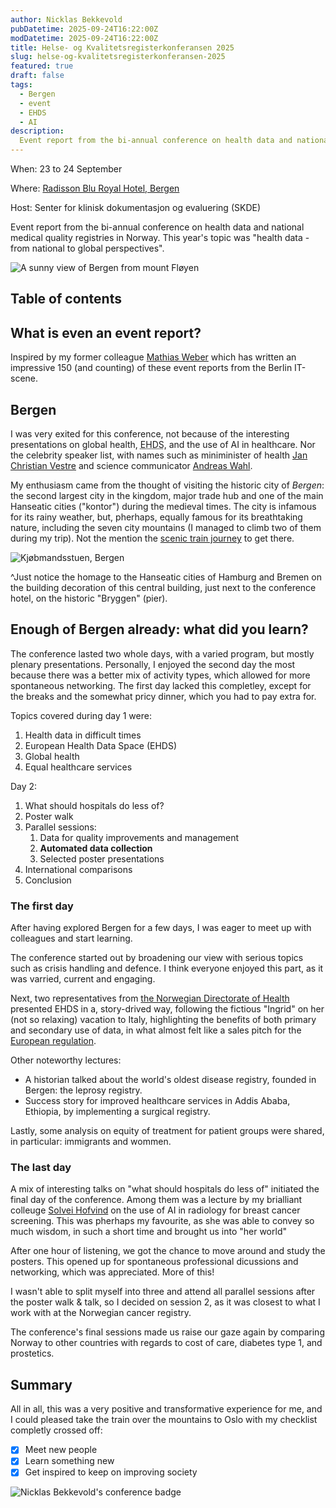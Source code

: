 ```yaml
---
author: Nicklas Bekkevold
pubDatetime: 2025-09-24T16:22:00Z
modDatetime: 2025-09-24T16:22:00Z
title: Helse- og Kvalitetsregisterkonferansen 2025
slug: helse-og-kvalitetsregisterkonferansen-2025
featured: true
draft: false
tags:
  - Bergen
  - event
  - EHDS
  - AI
description:
  Event report from the bi-annual conference on health data and national medical quality registries in Norway. This year in Bergen.
---
```


When: 23 to 24 September

Where: [Radisson Blu Royal Hotel, Bergen](https://maps.app.goo.gl/9MtVKipKZ6f5WdFV8)

Host: Senter for klinisk dokumentasjon og evaluering (SKDE)

Event report from the bi-annual conference on health data and national medical quality registries in Norway. This year's topic was "health data - from national to global perspectives".

![A sunny view of Bergen from mount Fløyen](@/assets/images/bergen_sep_2025.jpg)

## Table of contents

## What is even an event report?

Inspired by my former colleague [Mathias Weber](https://www.linkedin.com/in/mathias-weber-176402166/recent-activity/articles/) which has written an impressive 150 (and counting) of these event reports from the Berlin IT-scene.

## Bergen

I was very exited for this conference, not because of the interesting presentations on global health, <abbr title="European Health Data Space">EHDS</abbr>, and the use of AI in healthcare. Nor the celebrity speaker list, with names such as miniminister of health [Jan Christian Vestre](https://www.regjeringen.no/en/dep/hod/organisation-and-management-of-the-ministry-of-health-and-care-services/minister-of-health-and-care-services-jan-christian-vestre/id3035364/) and science communicator [Andreas Wahl](https://andreaswahl.no/).

My enthusiasm came from the thought of visiting the historic city of *Bergen*: the second largest city in the kingdom, major trade hub and one of the main Hanseatic cities ("kontor") during the medieval times. The city is infamous for its rainy weather, but, pherhaps, equally famous for its breathtaking nature, including the seven city mountains (I managed to climb two of them during my trip). Not the mention the [scenic train journey](https://www.lonelyplanet.com/articles/europes-best-train-journey) to get there.

![Kjøbmandsstuen, Bergen](@/assets/images/hanseatic_bergen.jpg)

^Just notice the homage to the Hanseatic cities of Hamburg and Bremen on the building decoration of this central building, just next to the conference hotel, on the historic "Bryggen" (pier).

## Enough of Bergen already: what did you learn?

The conference lasted two whole days, with a varied program, but mostly plenary presentations. Personally, I enjoyed the second day the most because there was a better mix of activity types, which allowed for more spontaneous networking. The first day lacked this completley, except for the breaks and the somewhat pricy dinner, which you had to pay extra for.

Topics covered during day 1 were:

1. Health data in difficult times
2. European Health Data Space (EHDS)
3. Global health
4. Equal healthcare services

Day 2:

1. What should hospitals do less of?
2. Poster walk
3. Parallel sessions:
   1. Data for quality improvements and management
   2. **Automated data collection**
   3. Selected poster presentations
4. International comparisons
5. Conclusion

### The first day

After having explored Bergen for a few days, I was eager to meet up with colleagues and start learning.

The conference started out by broadening our view with serious topics such as crisis handling and defence. I think everyone enjoyed this part, as it was varried, current and engaging.

Next, two representatives from [the Norwegian Directorate of Health](https://www.helsedirektoratet.no/english/about-the-norwegian-directorate-of-health) presented EHDS in a, story-drived way, following the fictious "Ingrid" on her (not so relaxing) vacation to Italy, highlighting the benefits of both primary and secondary use of data, in what almost felt like a sales pitch for the [European regulation](https://health.ec.europa.eu/ehealth-digital-health-and-care/european-health-data-space-regulation-ehds_en).

Other noteworthy lectures:
- A historian talked about the world's oldest disease registry, founded in Bergen: the leprosy registry.
- Success story for improved healthcare services in Addis Ababa, Ethiopia, by implementing a surgical registry.

Lastly, some analysis on equity of treatment for patient groups were shared, in particular: immigrants and wommen.

### The last day

A mix of interesting talks on "what should hospitals do less of" initiated the final day of the conference. Among them was a lecture by my brialliant colleuge [Solvei Hofvind](https://www.fhi.no/om/organisasjon/mammografi/solveig-sand-hanssen-hofvind/) on the use of AI in radiology for breast cancer screening. This was pherhaps my favourite, as she was able to convey so much wisdom, in such a short time and brought us into "her world"

After one hour of listening, we got the chance to move around and study the posters. This opened up for spontaneous professional dicussions and networking, which was appreciated. More of this!

I wasn't able to split myself into three and attend all parallel sessions after the poster walk & talk, so I decided on session 2, as it was closest to what I work with at the Norwegian cancer registry.

The conference's final sessions made us raise our gaze again by comparing Norway to other countries with regards to cost of care, diabetes type 1, and prostetics.

## Summary

All in all, this was a very positive and transformative experience for me, and I could pleased take the train over the mountains to Oslo with my checklist completly crossed off:

- [x] Meet new people
- [x] Learn something new
- [x] Get inspired to keep on improving society

![Nicklas Bekkevold's conference badge](@/assets/images/badge_bergen_sep_2025.jpg)

